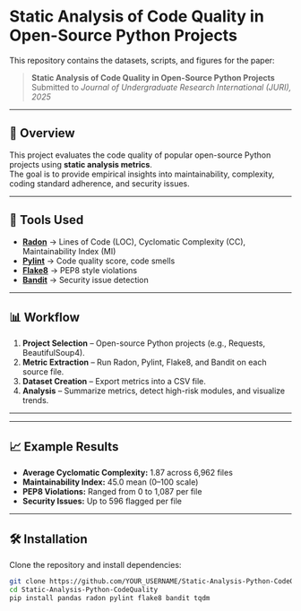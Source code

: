# Static Analysis of Code Quality in Open-Source Python Projects

This repository contains the datasets, scripts, and figures for the paper:

> **Static Analysis of Code Quality in Open-Source Python Projects**  
> Submitted to *Journal of Undergraduate Research International (JURI), 2025*

---

## 📖 Overview
This project evaluates the code quality of popular open-source Python projects using **static analysis metrics**.  
The goal is to provide empirical insights into maintainability, complexity, coding standard adherence, and security issues.

---

## 🔧 Tools Used
- **[Radon](https://radon.readthedocs.io/)** → Lines of Code (LOC), Cyclomatic Complexity (CC), Maintainability Index (MI)  
- **[Pylint](https://pylint.org/)** → Code quality score, code smells  
- **[Flake8](https://flake8.pycqa.org/)** → PEP8 style violations  
- **[Bandit](https://bandit.readthedocs.io/)** → Security issue detection  

---

## 📊 Workflow
1. **Project Selection** – Open-source Python projects (e.g., Requests, BeautifulSoup4).  
2. **Metric Extraction** – Run Radon, Pylint, Flake8, and Bandit on each source file.  
3. **Dataset Creation** – Export metrics into a CSV file.  
4. **Analysis** – Summarize metrics, detect high-risk modules, and visualize trends.  

---

---

## 📈 Example Results
- **Average Cyclomatic Complexity:** 1.87 across 6,962 files  
- **Maintainability Index:** 45.0 mean (0–100 scale)  
- **PEP8 Violations:** Ranged from 0 to 1,087 per file  
- **Security Issues:** Up to 596 flagged per file  

---

## 🛠 Installation
Clone the repository and install dependencies:

```bash
git clone https://github.com/YOUR_USERNAME/Static-Analysis-Python-CodeQuality.git
cd Static-Analysis-Python-CodeQuality
pip install pandas radon pylint flake8 bandit tqdm
